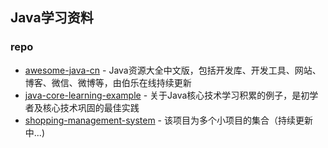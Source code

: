 
## Java学习资料

### repo

- [awesome-java-cn](https://github.com/jobbole/awesome-java-cn) - Java资源大全中文版，包括开发库、开发工具、网站、博客、微信、微博等，由伯乐在线持续更新
- [java-core-learning-example](https://github.com/JeffLi1993/java-core-learning-example) - 关于Java核心技术学习积累的例子，是初学者及核心技术巩固的最佳实践
- [shopping-management-system](https://github.com/zhanglei-workspace/shopping-management-system) - 该项目为多个小项目的集合（持续更新中...)


